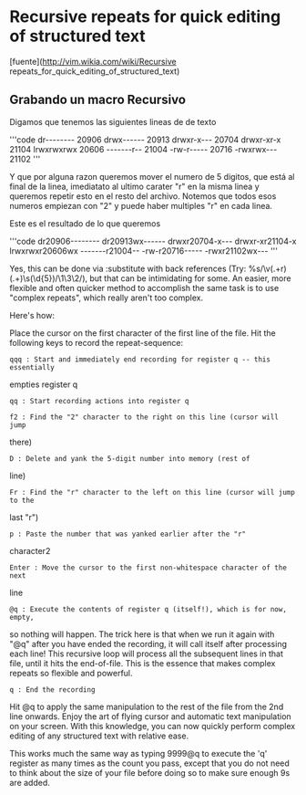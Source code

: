 # Recursive repeats for quick editing of structured text
[fuente](http://vim.wikia.com/wiki/Recursive repeats_for_quick_editing_of_structured_text)

## Grabando un macro Recursivo

Digamos que tenemos las siguientes lineas de de texto

'''code 
dr-------- 20906
drwx------ 20913
drwxr-x--- 20704
drwxr-xr-x 21104
lrwxrwxrwx 20606
-------r-- 21004
-rw-r----- 20716
-rwxrwx--- 21102
'''

Y que por alguna razon queremos mover el numero de 5 digitos, que está al final de la
linea, imediatato al ultimo carater "r" en la misma linea y queremos repetir esto
en el resto del archivo. Notemos que todos esos numeros empiezan con "2" y puede
haber multiples "r" en cada linea.

Este es el resultado de lo que queremos

'''code
dr20906--------
dr20913wx------
drwxr20704-x---
drwxr-xr21104-x
lrwxrwxr20606wx
-------r21004--
-rw-r20716-----
-rwxr21102wx---
'''

Yes, this can be done via :substitute with back references
(Try: %s/\v(.+r)(.+)\s(\d{5})/\1\3\2/), but that can be intimidating for some.
An easier, more flexible and often quicker method to accomplish the same task is to
use "complex repeats", which really aren't too complex.


Here's how:

Place the cursor on the first character of the first line of the file.
Hit the following keys to record the repeat-sequence:

	qqq : Start and immediately end recording for register q -- this essentially
empties register q

	qq : Start recording actions into register q

	f2 : Find the "2" character to the right on this line (cursor will jump
there)

	D : Delete and yank the 5-digit number into memory (rest of
line)

	Fr : Find the "r" character to the left on this line (cursor will jump to the
last "r")

	p : Paste the number that was yanked earlier after the "r"
character2

	Enter : Move the cursor to the first non-whitespace character of the next
line

	@q : Execute the contents of register q (itself!), which is for now, empty,
so nothing will happen. The trick here is that when we run it again with "@q"
after you have ended the recording, it will call itself after processing each
line! This recursive loop will process all the subsequent lines in that file,
until it hits the end-of-file. This is the essence that makes complex repeats
so flexible and powerful.

	q : End the recording

Hit @q to apply the same manipulation to the rest of the file from the 2nd
line onwards. Enjoy the art of flying cursor and automatic text manipulation on
your screen. With this knowledge, you can now quickly perform complex editing of any
structured text with relative ease.

This works much the same way as typing 9999@q to execute the 'q' register as
many times as the count you pass, except that you do not need to think about
the size of your file before doing so to make sure enough 9s are added.